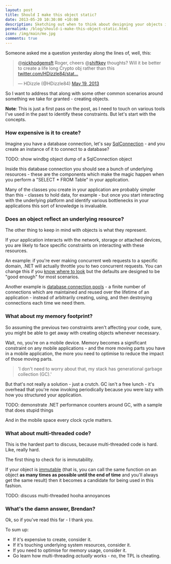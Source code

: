 ```yaml
---
layout: post
title: Should I make this object static? 
date: 2013-05-20 10:30:00 +10:00
description: Sketching out when to think about designing your objects in a singleton-esque way
permalink: /blog/should-i-make-this-object-static.html
icon: /img/main/me.jpg
comments: true
---
```


Someone asked me a question yesterday along the lines of, well, this:

<blockquote class="twitter-tweet" data-conversation="none"><p>@<a href="https://twitter.com/nickhodgemsft">nickhodgemsft</a> Roger, cheers @<a href="https://twitter.com/shiftkey">shiftkey</a> thoughts? Will it be better to create a life long Crypto obj rather than this <a href="http://t.co/bn3hRIiGdt" title="http://twitter.com/HDizzle84/status/336104817707589633/photo/1">twitter.com/HDizzle84/stat…</a></p>&mdash; HDizzle (@HDizzle84) <a href="https://twitter.com/HDizzle84/status/336104817707589633">May 19, 2013</a></blockquote>
<script async src="//platform.twitter.com/widgets.js" charset="utf-8"></script>

So I want to address that along with some other common scenarios around something we take for granted - creating objects.

**Note**: This is just a first pass on the post, as I need to touch on various tools I've used in the past to identify these constraints. But let's start with the concepts.

### How expensive is it to create?

Imagine you have a database connection, let's say [SqlConnection](http://msdn.microsoft.com/en-us/library/system.data.sqlclient.sqlconnection.aspx) - and you create an instance of it to connect to a database?

TODO: show windbg object dump of a SqlConnection object

Inside this database connection you should see a bunch of underlying resources - these are the components which make the magic happen when you perform a "SELECT * FROM Table" in your application.

Many of the classes you create in your application are probably simpler than this - classes to hold data, for example - but once you start interacting with the underlying platform and identify various bottlenecks in your applications this sort of knowledge is invaluable.

### Does an object reflect an underlying resource?

The other thing to keep in mind with objects is what they represent. 

If your application interacts with the network, storage or attached devices, you are likely to face specific constraints on interacting with these resources. 

An example: if you're ever making concurrent web requests to a specific domain, .NET will actually throttle you to two concurrent requests. You can change this if you [know where to look](http://msdn.microsoft.com/en-us/library/fb6y0fyc.aspx) but the defaults are designed to be "good enough" for most scenarios.

Another example is [database connection pools](http://msdn.microsoft.com/en-us/library/8xx3tyca(v=vs.110).aspx) - a finite number of connections which are maintained and reused over the lifetime of an application - instead of arbitrarily creating, using, and then destroying connections each time we need them. 

### What about my memory footprint?

So assuming the previous two constraints aren't affecting your code, sure, you might be able to get away with creating objects whenever necessary.

Wait, no, you're on a mobile device. Memory becomes a significant constraint on any mobile applications - and the more moving parts you have in a mobile application, the more you need to optimise to reduce the impact of those moving parts.

> 'I don't need to worry about that, my stack has generational garbage collection (GC).' 

But that's not really a solution - just a crutch. GC isn't a free lunch - it's overhead that you're now invoking periodically because you were lazy with how you structured your application. 

TODO: demonstrate .NET performance counters around GC, with a sample that does stupid things

And in the mobile space every clock cycle matters.

### What about multi-threaded code?

This is the hardest part to discuss, because multi-threaded code is hard. Like, really hard.

The first thing to check for is immutability.

If your object is [immutable](http://en.wikipedia.org/wiki/Immutable_object) (that is, you can call the same function on an object **as many times as possible until the end of time** and you'll always get the same result) then it becomes a candidate for being used in this fashion.

TODO: discuss multi-threaded hooha annoyances

### What's the damn answer, Brendan?

Ok, so if you've read this far - I thank you.

To sum up:

 - If it's expensive to create, consider it.
 - If it's touching underlying system resources, consider it.
 - If you need to optimise for memory usage, consider it.
 - Go learn how multi-threading *actually* works - no, the TPL is cheating.